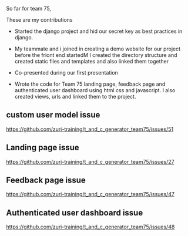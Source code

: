 
So far for team 75,

These are my contributions 

* Started the django project and hid our secret key as best practices in django.

* My teammate and i joined in creating a demo website for our project before the friont end startedM
I created the directory structure and created static files and templates and also linked them together

* Co-presented during our first presentation

* Wrote the code for Team 75 landing page, feedback page and authenticated user dashboard using html css and   javascript. I also created views, urls and  linked them to the project.  

## custom user model issue 
https://github.com/zuri-training/t_and_c_generator_team75/issues/51

## Landing page issue
https://github.com/zuri-training/t_and_c_generator_team75/issues/27


## Feedback page issue
https://github.com/zuri-training/t_and_c_generator_team75/issues/47

## Authenticated user dashboard issue
https://github.com/zuri-training/t_and_c_generator_team75/issues/48
